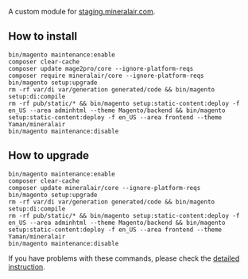 A custom module for [staging.mineralair.com](https://staging.mineralair.com).

## How to install
```
bin/magento maintenance:enable
composer clear-cache
composer update mage2pro/core --ignore-platform-reqs 
composer require mineralair/core --ignore-platform-reqs
bin/magento setup:upgrade
rm -rf var/di var/generation generated/code && bin/magento setup:di:compile
rm -rf pub/static/* && bin/magento setup:static-content:deploy -f en_US --area adminhtml --theme Magento/backend && bin/magento setup:static-content:deploy -f en_US --area frontend --theme Yaman/mineralair
bin/magento maintenance:disable
```

## How to upgrade
```
bin/magento maintenance:enable
composer clear-cache
composer update mineralair/core --ignore-platform-reqs
bin/magento setup:upgrade
rm -rf var/di var/generation generated/code && bin/magento setup:di:compile
rm -rf pub/static/* && bin/magento setup:static-content:deploy -f en_US --area adminhtml --theme Magento/backend && bin/magento setup:static-content:deploy -f en_US --area frontend --theme Yaman/mineralair
bin/magento maintenance:disable
```

If you have problems with these commands, please check the [detailed instruction](https://mage2.pro/t/263).